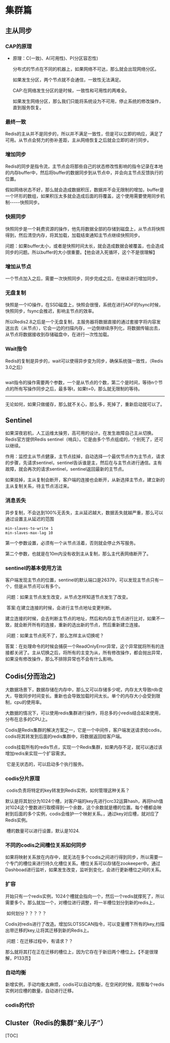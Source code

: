 # 集群篇

## 主从同步

### CAP的原理

- 原理：C(一致)、A(可用性)、P(分区容忍性)

  分布式的节点在不同的机器上，如果网络不可达，那么就会出现网络分区。

  如果发生分区，两个节点就不会通信，一致性无法满足。

  CAP:在网络发生分区的是时候，一致性和可用性的两难全。

  如果发生网络分区，那么我们只能将系统设为不可用，停止系统的修改操作，直到服务恢复。

### 最终一致

​	Redis的主从并不是同步的，所以并不满足一致性，但是可以立即的响应，满足了可用。从节点会努力的弥补差距，主从网络恢复之后就会立即的进行同步。

### 增加同步

​	Redis的同步是指令流，主节点会将那些自己的状态修改性影响的指令记录在本地的内存buffer中，然后将buffer的数据同步到从节点中，并会向主节点反馈执行的位置。

​	假如网络状态不好，那么就会造成数据积压，数据并不会无限制的增加，buffer是一个环形的数组，如果积压太多就会造成后面的将覆盖，这个使用需要使用同步机制-----快照同步。

### 快照同步

​	快照同步是一个耗费资源的操作，他先将数据全部的存储到磁盘上，从节点将快照得到，然后清空内存，将其加载，加载结束通知主节点继续快照同步。

​	问题：如果buffer太小，或者是快照时间太长，就会造成数据会被覆盖，也会造成同步的问题。所以buffer的大小很重要。【他会进入死循环，这个不是很理解】

### 增加从节点

​	一个节点加入之后，需要一次快照同步，同步完成之后，在继续进行增加同步。

### 无盘复制

​	快照是一个IO操作，在SSD磁盘上，快照会很慢，系统在进行AOF的fsync时候，快照同步，fsync会推迟，影响主节点的效率。

​	所以Redis2.8之后是一个无盘复制，主服务器将数据直接的通过套接字将内容发送出去（从节点），它会一边的扫描内存，一边倒继续序列化，将数据传输出去，从节点将数据接收到存储磁盘中，在进行一次性加载。

### Wait指令

​	Redis的复制是异步的，wait可以使得异步变为同步，确保系统强一致性，（Redis 3.0之后）

```shell

```

​	wait指令的操作需要两个参数，一个是从节点的个数，第二个是时间，等待n个节点的所有写操作同步之后，最多等t，如果t=0，那么就无限制的等待。



--------------

无论如何，如果只做缓存，那么就不关心，那么多，死掉了，重新启动就可以了。



## Sentinel

​	如果深夜宕机，人工运维太操劳，高可用的设计。在发生故障自己主从切换。Redis官方提供Redis sentinel（哨兵）。它是由多个节点组成的，个别死了，还可以继续。

​	作用：监控主从节点健康，主节点挂掉，自动选择一个最优节点作为主节点，请求的步骤，先请求sentinel，sentinel告诉谁是主，然后在与主节点进行通信。主有故障，就会再次的请求sentinel，sentinel返回最新的主节点。

​	如果挂掉，主从复制会断开，客户端的连接也会断开，从新选择主节点，建立新的主从复制关系，待主节点活过来。



### 消息丢失

​	异步复制，不会达到100%无丢失，主从延迟越大，数据丢失就越严重，那么可以通过设置主从延迟的范围

```
min-slaves-to-write 1
min-slaves-max-lag 10
```

第一个参数设置，必须有一个从节点活着，否则就会停止外写服务。

第二个参数，也就是在10m内没有收到主从复制，那么主代表网络断开了。



### sentinel的基本使用方法

​	客户端发现主节点的位置，sentinel的默认端口是26379，可以发现主节点只有一个，但是从节点可以有多个。

​	问题：如果主节点发生改变，从节点怎样知道节点发生了改变。

​	答案:在建立连接的时候，会进行主节点地址变更判断。

​	建立连接的时候，会去判断主节点的地址，然后和内存主节点进行比对，如果不一致，就会断开所有的连接，重新的选出新的节点，然后重新建立连接。

​	问题：如果主节点死不了，那么怎样主从切换呢？

​	答案：在处理命令的时候会捕获一个ReadOnlyError异常，这个异常就将所有的连接都关闭了。主从切换之后，将所有的主变为从，所有修改操作，都会抛出异常，如果没有修改操作，那么不排除异常也不会有什么影响。



## Codis(分而治之)

​	大数据场景下，数据存储在内存中，那么又可以存储多少呢，内存太大导致rdb变大，导致同步时间变长。重新也会导致加载时间太长。单个的内存大小会受到限制，cpu的使用率。

​	大数据的情况下，可以使用redis集群进行操作，将总多的小redis结合起来使用，分布在总多的CPU上。

​	Codis是Redis集群的解决方案之一，它是一个中间件，客户端发送请求给codis，codis将其转发到后面的redis集群中，将数据返回给客户端。

​	codis挂载所有的redis节点，实现一个Redis集群，如果内存不足，就可以通过该增加redis来实现一个扩容需求。

​	它是无状态的，可以启动多个执行服务。



### codis分片原理

​	codis负责将特定的key转发到Redis实例，如何管理这种关系？

​	默认是将其划分为1024个槽，对客户端的key先进行crc32运算hash，再将hsh值对1024这个整数进行取模得到一个余数，这个余数就是槽的位置。每个槽都会映射到后面的多个实例，codis会维护一个映射关系。，通过key对应槽，就对应了Redis实例。

​	槽的数量可以进行设置，默认是1024.

### 不同的codis之间槽位关系如何同步

​	如果将映射关系放在内存中，就无法在多个codis之间进行得到同步，所以需要一个专门的槽位来进行持久化槽位关系。槽位关系可以存储在zookeeper中。通过Dashboad进行监听，如果发生改变，监听到变化，会进行更新槽位之间的关系。

### 扩容

​	开始只有一个redis实例，1024个槽就会指向一个，然后一个redis就撑死了，所以需要多个。那么就加一个，对槽位进行调整，将一半槽位划分到新的redis上，

​	如何划分？？？？？

​	Codis对redis进行了改造。增加SLOTSSCAN指令，可以变量槽下所有的key,扫描出带迁移的key,让将其迁移到新的Redis上。	

​	问题：在迁移过程中，有请求？？

​	那么就将其打在正在迁移的槽位上，因为它存在于新旧两个槽位上。【不是很理解，P133页】



### 自动均衡

​	新增实例，手动均衡太麻烦，codis可以自动均衡，在空闲的时候，观察每个redis实例对应槽的数量，自动进行迁移。



### codis的代价







## Cluster（Redis的集群“亲儿子”）





[TOC]

